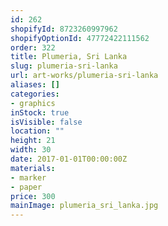 ```yaml
---
id: 262
shopifyId: 8723260997962
shopifyOptionId: 47772422111562
order: 322
title: Plumeria, Sri Lanka
slug: plumeria-sri-lanka
url: art-works/plumeria-sri-lanka
aliases: []
categories:
- graphics
inStock: true
isVisible: false
location: ""
height: 21
width: 30
date: 2017-01-01T00:00:00Z
materials:
- marker
- paper
price: 300
mainImage: plumeria_sri_lanka.jpg
---
```

